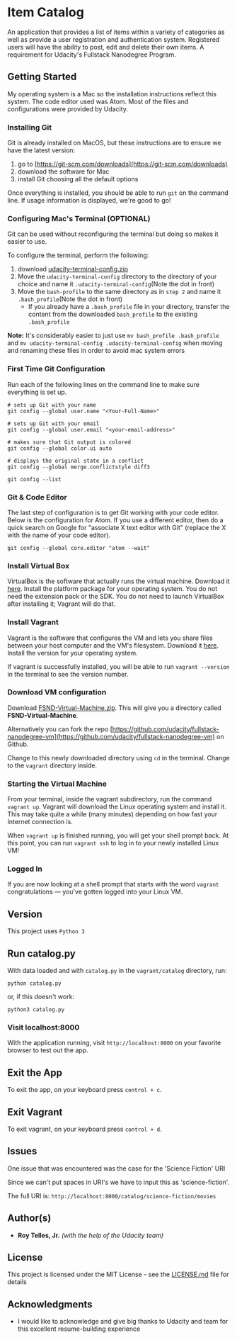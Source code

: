 # Item Catalog

An application that provides a list of items within a variety of categories as well as provide a user registration and authentication system. Registered users will have the ability to post, edit and delete their own items. A requirement for Udacity's Fullstack Nanodegree Program.

## Getting Started

My operating system is a Mac so the installation instructions reflect this system. The code editor used was Atom. Most of the files and configurations were provided by Udacity.

### Installing Git

Git is already installed on MacOS, but these instructions are to ensure we have the latest version:

1. go to [https://git-scm.com/downloads](https://git-scm.com/downloads)
2. download the software for Mac
3. install Git choosing all the default options

Once everything is installed, you should be able to run `git` on the command line. If usage information is displayed, we're good to go!

### Configuring Mac's Terminal (OPTIONAL)

Git can be used without reconfiguring the terminal but doing so makes it easier to use.

To configure the terminal, perform the following:

1. download [udacity-terminal-config.zip](http://video.udacity-data.com.s3.amazonaws.com/topher/2017/March/58d31ce3_ud123-udacity-terminal-config/ud123-udacity-terminal-config.zip)
2. Move the `udacity-terminal-config` directory to the directory of your choice and name it `.udacity-terminal-config`(Note the dot in front)
3. Move the `bash-profile` to the same directory as in `step 2` and name it `.bash_profile`(Note the dot in front)
    * If you already have a `.bash_profile` file in your directory, transfer the content from the downloaded `bash_profile` to the existing `.bash_profile`

**Note:** It's considerably easier to just use
`mv bash_profile .bash_profile`
and `mv udacity-terminal-config .udacity-terminal-config`
when moving and renaming these files in order to avoid mac system errors

### First Time Git Configuration
Run each of the following lines on the command line to make sure everything is set up.
```
# sets up Git with your name
git config --global user.name "<Your-Full-Name>"

# sets up Git with your email
git config --global user.email "<your-email-address>"

# makes sure that Git output is colored
git config --global color.ui auto

# displays the original state in a conflict
git config --global merge.conflictstyle diff3

git config --list
```

### Git & Code Editor

The last step of configuration is to get Git working with your code editor. Below is the configuration for Atom. If you use a different editor, then do a quick search on Google for "associate X text editor with Git" (replace the X with the name of your code editor).
```
git config --global core.editor "atom --wait"
```

### Install Virtual Box

VirtualBox is the software that actually runs the virtual machine. Download it [here](https://www.virtualbox.org/wiki/Download_Old_Builds_5_1). Install the platform package for your operating system. You do not need the extension pack or the SDK. You do not need to launch VirtualBox after installing it; Vagrant will do that.

### Install Vagrant

Vagrant is the software that configures the VM and lets you share files between your host computer and the VM's filesystem. Download it [here](https://www.vagrantup.com/downloads.html). Install the version for your operating system.

If vagrant is successfully installed, you will be able to run `vagrant --version` in the terminal to see the version number.

### Download VM configuration

Download [FSND-Virtual-Machine.zip](https://s3.amazonaws.com/video.udacity-data.com/topher/2018/April/5acfbfa3_fsnd-virtual-machine/fsnd-virtual-machine.zip). This will give you a directory called **FSND-Virtual-Machine**.

Alternatively you can fork the repo [https://github.com/udacity/fullstack-nanodegree-vm](https://github.com/udacity/fullstack-nanodegree-vm) on Github.

Change to this newly downloaded directory using `cd` in the terminal. Change to the `vagrant`
directory inside.

### Starting the Virtual Machine

From your terminal, inside the vagrant subdirectory, run the command `vagrant up`. Vagrant will download the Linux operating system and install it. This may take quite a while (many minutes) depending on how fast your Internet connection is.

When `vagrant up` is finished running, you will get your shell prompt back. At this point, you can run `vagrant ssh` to log in to your newly installed Linux VM!

### Logged In

If you are now looking at a shell prompt that starts with the word `vagrant` congratulations — you've gotten logged into your Linux VM.

## Version

This project uses `Python 3`

## Run catalog.py

With data loaded and with `catalog.py` in the `vagrant/catalog` directory, run:

```
python catalog.py
```

or, if this doesn't work:

```
python3 catalog.py
```

### Visit localhost:8000

With the application running, visit `http://localhost:8000` on your favorite browser to test out the app.

## Exit the App

To exit the app, on your keyboard press `control + c`.

## Exit Vagrant

To exit vagrant, on your keyboard press `control + d`.

## Issues

One issue that was encountered was the case for the 'Science Fiction' URI

Since we can't put spaces in URI's we have to input this as 'science-fiction'.

The full URI is: `http://localhost:8000/catalog/science-fiction/movies`

## Author(s)

* **Roy Telles, Jr.** *(with the help of the Udacity team)*

## License

This project is licensed under the MIT License - see the [LICENSE.md](LICENSE.md) file for details

## Acknowledgments

* I would like to acknowledge and give big thanks to Udacity and team for this excellent resume-building experience
